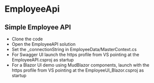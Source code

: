 # EmployeeApi
## Simple Employee API
- Clone the code
- Open the EmployeeAPI solution
- Set the _connectionString in EmployeeData/MasterContext.cs
- For Swagger UI launch the https profile from VS pointing at the EmployeeAPI.csproj as startup
- For a Blazor UI demo using MudBlazor components, launch with the https profile from VS pointing at the EmployeeUI_Blazor.csproj as startup
